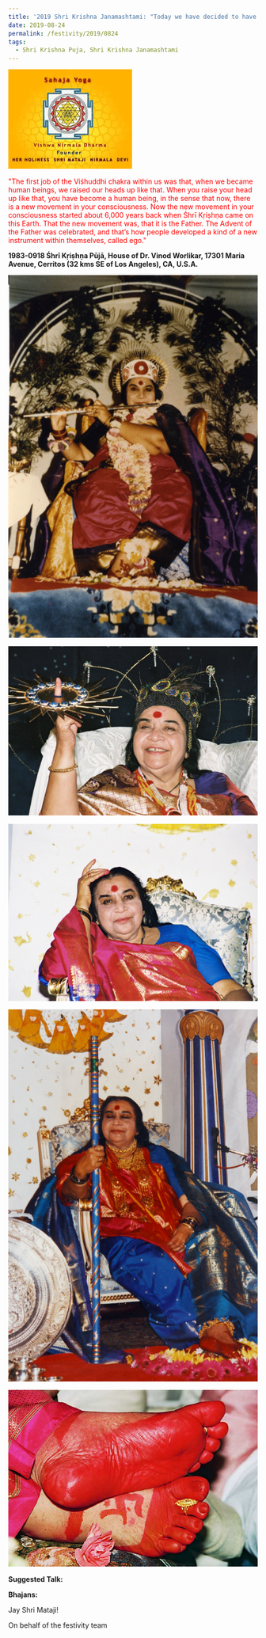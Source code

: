 ```yaml
---
title: '2019 Shri Krishna Janamashtami: "Today we have decided to have Krishna Puja because America is the Krishna bhoomi"'
date: 2019-08-24
permalink: /festivity/2019/0824
tags:
  - Shri Krishna Puja, Shri Krishna Janamashtami
---
```


![PICTURE 1](/images/image1.png)

<p style="color:red;">
"The first job of the Viśhuddhi chakra within us was that, when we became human beings, we raised our heads up like that. When you raise your head up like that, you have become a human being, in the sense that now, there is a new movement in your consciousness. Now the new movement in your consciousness started about 6,000 years back when Śhrī Kṛiṣhṇa came on this Earth. That the new movement was, that it is the Father. The Advent of the Father was celebrated, and that’s how people developed a kind of a new instrument within themselves, called ego."<br>
</p>
<b>1983-0918 Śhrī Kṛiṣhṇa Pūjā, House of Dr. Vinod Worlikar, 17301 Maria Avenue, Cerritos (32 kms SE of Los Angeles), CA, U.S.A.</b>

![PICTURE 30](/images/image30.png)

![PICTURE 31](/images/image31.png)

![PICTURE 32](/images/image32.png)

![PICTURE 33](/images/image33.png)

![PICTURE 34](/images/image34.png)

<b>Suggested Talk:</b>

<b>Bhajans:</b>

Jay Shri Mataji!

On behalf of the festivity team